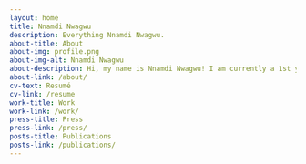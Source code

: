 ```yaml
---
layout: home
title: Nnamdi Nwagwu
description: Everything Nnamdi Nwagwu.
about-title: About
about-img: profile.png
about-img-alt: Nnamdi Nwagwu
about-description: Hi, my name is Nnamdi Nwagwu! I am currently a 1st year Robotics PhD student at Oregon State University researching the effects of sound on human-robot interaction at the SHARE Lab. Having recently graduated in Mechanical Engineering from Cornell University, I am excited to apply my critical analysis, user research, project management, and mechanical design skills to this new experience. 
about-link: /about/
cv-text: Resumé
cv-link: /resume
work-title: Work
work-link: /work/
press-title: Press
press-link: /press/
posts-title: Publications
posts-link: /publications/
---
```

